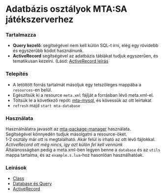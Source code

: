 # Adatbázis osztályok MTA:SA játékszerverhez
### Tartalmazza
- **Query kezelő**: segítségével nem kell külön SQL-t írni, elég egy rövidebb és egyszerűbb kódot használnunk.
- **ActiveRecord** segítségével az adatbázis táblákat tudjuk egyszerűen, és tematikusan kezelni. (Lásd: [ActiveRecord leírás](https://github.com/sanyisasha/mta-database/blob/master/ACTIVERECORD.md)

### Telepítés
- A letöltött forrás tartalmát másoljuk egy tetszőleges mappába a `resources`-en belül.  
- Egészítsük ki a resource `meta.xml` fájlját a forrásban lévő meta.xml-el.  
- Töltsük le a következő repót: [mta-mysql](https://github.com/sanyisasha/mta-mysql), és kövessük az ott leírtakat
- `refresh` majd `start mta-database`

### Használata
Használnálatra javasolt az [mta-package-manager]() használata.  
Segítségével könnyedén tudjuk másolgatni a resource-öket.  
1-2 osztály már ott is megtalálható. Akár felül is írható az ott lévő fájlokkal. *ActiveRecord ott még nincs, így azt külön fel kell vennünk*  
Általánosságban pedig a meta.xml-ben legyen benne a `database` és az `utils` mappa tartalma, és az `example.s.lua`-hoz hasonlóan használhatóak.

### Leírások
- [Class](https://github.com/sanyisasha/mta-database/blob/master/CLASS.md)
- [Database és Query](https://github.com/sanyisasha/mta-database/blob/master/DATABASE.md)
- [ActiveRecord](https://github.com/sanyisasha/mta-database/blob/master/ACTIVERECORD.md)

